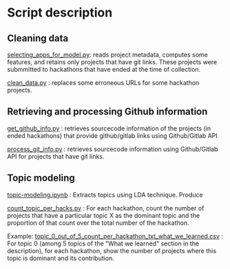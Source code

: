 # Script description

## Cleaning data

[selecting_apps_for_model.py](selecting_apps_for_model.py): reads project metadata, computes some features, and retains only projects that have git links. These projects were submmitted to hackathons that have ended at the time of collection.

[clean_data.py](clean_data.py) : replaces some erroneous URLs for some hackathon projects.

## Retrieving and processing Github information

[get_github_info.py](get_github_info.py) : retrieves sourcecode information of the projects (in ended hackathons) that provide github/gitlab links using Github/Gitlab API

[process_git_info.py](process_git_info.py) : retrieves sourcecode information using Github/Gitlab API for projects that have git links.

## Topic modeling

[topic-modeling.ipynb](topic-modeling.ipynb) : Extracts topics using LDA technique. Produce

[count_topic_per_hacks.py](count_topic_per_hacks.py) : For each hackathon, count the number of projects that have a particular topic X as the dominant topic and the proportion of that count over the total number of the hackathon.

Example: [topic_0_out_of_5_count_per_hackathon_txt_what_we_learned.csv](../dataset/topic_0_out_of_5_count_per_hackathon_txt_what_we_learned.csv) : For topic 0 (among 5 topics of the "What we learned" section in the description), for each hackathon, show the number of projects where this topic is dominant and its contribution.

